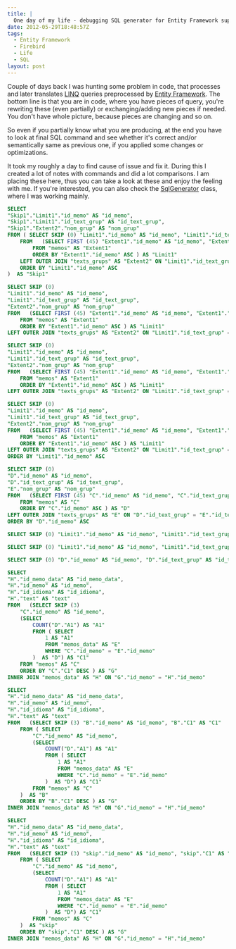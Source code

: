 ```yaml
---
title: |
  One day of my life - debugging SQL generator for Entity Framework support in .NET provider for Firebird
date: 2012-05-29T18:48:57Z
tags:
  - Entity Framework
  - Firebird
  - Life
  - SQL
layout: post
---
```

Couple of days back I was hunting some problem in code, that processes and later translates [LINQ][1] queries preprocessed by [Entity Framework][2]. The bottom line is that you are in code, where you have pieces of query, you're rewriting these (even partially) or exchanging/adding new pieces if needed. You don't have whole picture, because pieces are changing and so on.

So even if you partially know what you are producing, at the end you have to look at final SQL command and see whether it's correct and/or semantically same as previous one, if you applied some changes or optimizations.

It took my roughly a day to find cause of issue and fix it. During this I created a lot of notes with commands and did a lot comparisons. I am placing these here, thus you can take a look at these and enjoy the feeling with me. If you're interested, you can also check the [SqlGenerator][3] class, where I was working mainly.

```sql
SELECT
"Skip1"."Limit1"."id_memo" AS "id_memo",
"Skip1"."Limit1"."id_text_grup" AS "id_text_grup",
"Skip1"."Extent2"."nom_grup" AS "nom_grup"
FROM ( SELECT SKIP (0) "Limit1"."id_memo" AS "id_memo", "Limit1"."id_text_grup" AS "id_text_grup1", "Extent2"."id_text_grup" AS "id_text_grup2", "Extent2"."nom_grup" AS "nom_grup"
	FROM   (SELECT FIRST (45) "Extent1"."id_memo" AS "id_memo", "Extent1"."id_text_grup" AS "id_text_grup"
		FROM "memos" AS "Extent1"
		ORDER BY "Extent1"."id_memo" ASC ) AS "Limit1"
	LEFT OUTER JOIN "texts_grups" AS "Extent2" ON "Limit1"."id_text_grup" = "Extent2"."id_text_grup"
	ORDER BY "Limit1"."id_memo" ASC
)  AS "Skip1"
```

```sql
SELECT SKIP (0)
"Limit1"."id_memo" AS "id_memo",
"Limit1"."id_text_grup" AS "id_text_grup",
"Extent2"."nom_grup" AS "nom_grup"
FROM   (SELECT FIRST (45) "Extent1"."id_memo" AS "id_memo", "Extent1"."id_text_grup" AS "id_text_grup"
	FROM "memos" AS "Extent1"
	ORDER BY "Extent1"."id_memo" ASC ) AS "Limit1"
LEFT OUTER JOIN "texts_grups" AS "Extent2" ON "Limit1"."id_text_grup" = "Extent2"."id_text_grup"
```

```sql
SELECT SKIP (0)
"Limit1"."id_memo" AS "id_memo",
"Limit1"."id_text_grup" AS "id_text_grup",
"Extent2"."nom_grup" AS "nom_grup"
FROM   (SELECT FIRST (45) "Extent1"."id_memo" AS "id_memo", "Extent1"."id_text_grup" AS "id_text_grup"
	FROM "memos" AS "Extent1"
	ORDER BY "Extent1"."id_memo" ASC ) AS "Limit1"
LEFT OUTER JOIN "texts_grups" AS "Extent2" ON "Limit1"."id_text_grup" = "Extent2"."id_text_grup"
```

```sql
SELECT SKIP (0)
"Limit1"."id_memo" AS "id_memo",
"Limit1"."id_text_grup" AS "id_text_grup",
"Extent2"."nom_grup" AS "nom_grup"
FROM   (SELECT FIRST (45) "Extent1"."id_memo" AS "id_memo", "Extent1"."id_text_grup" AS "id_text_grup"
	FROM "memos" AS "Extent1"
	ORDER BY "Extent1"."id_memo" ASC ) AS "Limit1"
LEFT OUTER JOIN "texts_grups" AS "Extent2" ON "Limit1"."id_text_grup" = "Extent2"."id_text_grup"
ORDER BY "Limit1"."id_memo" ASC
```

```sql
SELECT SKIP (0)
"D"."id_memo" AS "id_memo",
"D"."id_text_grup" AS "id_text_grup",
"E"."nom_grup" AS "nom_grup"
FROM   (SELECT FIRST (45) "C"."id_memo" AS "id_memo", "C"."id_text_grup" AS "id_text_grup"
	FROM "memos" AS "C"
	ORDER BY "C"."id_memo" ASC ) AS "D"
LEFT OUTER JOIN "texts_grups" AS "E" ON "D"."id_text_grup" = "E"."id_text_grup"
ORDER BY "D"."id_memo" ASC
```

```sql
SELECT SKIP (0) "Limit1"."id_memo" AS "id_memo", "Limit1"."id_text_grup" AS "id_text_grup", "Extent2"."nom_grup" AS "nom_grup" FROM   (SELECT FIRST (45) "Extent1"."id_memo" AS "id_memo", "Extent1"."id_text_grup" AS "id_text_grup" FROM "memos" AS "Extent1" ORDER BY "Extent1"."id_memo" ASC ) AS "Limit1" LEFT OUTER JOIN "texts_grups" AS "Extent2" ON "Limit1"."id_text_grup" = "Extent2"."id_text_grup"
```

```sql
SELECT SKIP (0) "Limit1"."id_memo" AS "id_memo", "Limit1"."id_text_grup" AS "id_text_grup1", "Extent2"."id_text_grup" AS "id_text_grup2", "Extent2"."nom_grup" AS "nom_grup" FROM   (SELECT FIRST (45) "Extent1"."id_memo" AS "id_memo", "Extent1"."id_text_grup" AS "id_text_grup" FROM "memos" AS "Extent1" ORDER BY "Extent1"."id_memo" ASC ) AS "Limit1" LEFT OUTER JOIN "texts_grups" AS "Extent2" ON "Limit1"."id_text_grup" = "Extent2"."id_text_grup" ORDER BY "Limit1"."id_memo" ASC
```

```sql
SELECT SKIP (0) "D"."id_memo" AS "id_memo", "D"."id_text_grup" AS "id_text_grup", "E"."nom_grup" AS "nom_grup" FROM   (SELECT FIRST (45) "C"."id_memo" AS "id_memo", "C"."id_text_grup" AS "id_text_grup" FROM "memos" AS "C" ORDER BY "C"."id_memo" ASC ) AS "D" LEFT OUTER JOIN "texts_grups" AS "E" ON "D"."id_text_grup" = "E"."id_text_grup" ORDER BY "D"."id_memo" ASC
```

```sql
SELECT
"H"."id_memo_data" AS "id_memo_data",
"H"."id_memo" AS "id_memo",
"H"."id_idioma" AS "id_idioma",
"H"."text" AS "text"
FROM   (SELECT SKIP (3)
	"C"."id_memo" AS "id_memo",
	(SELECT
		COUNT("D"."A1") AS "A1"
		FROM ( SELECT
			1 AS "A1"
			FROM "memos_data" AS "E"
			WHERE "C"."id_memo" = "E"."id_memo"
		)  AS "D") AS "C1"
	FROM "memos" AS "C"
	ORDER BY "C"."C1" DESC ) AS "G"
INNER JOIN "memos_data" AS "H" ON "G"."id_memo" = "H"."id_memo"
```

```sql
SELECT
"H"."id_memo_data" AS "id_memo_data",
"H"."id_memo" AS "id_memo",
"H"."id_idioma" AS "id_idioma",
"H"."text" AS "text"
FROM   (SELECT SKIP (3) "B"."id_memo" AS "id_memo", "B"."C1" AS "C1"
	FROM ( SELECT
		"C"."id_memo" AS "id_memo",
		(SELECT
			COUNT("D"."A1") AS "A1"
			FROM ( SELECT
				1 AS "A1"
				FROM "memos_data" AS "E"
				WHERE "C"."id_memo" = "E"."id_memo"
			)  AS "D") AS "C1"
		FROM "memos" AS "C"
	)  AS "B"
	ORDER BY "B"."C1" DESC ) AS "G"
INNER JOIN "memos_data" AS "H" ON "G"."id_memo" = "H"."id_memo"
```

```sql
SELECT
"H"."id_memo_data" AS "id_memo_data",
"H"."id_memo" AS "id_memo",
"H"."id_idioma" AS "id_idioma",
"H"."text" AS "text"
FROM   (SELECT SKIP (3) "skip"."id_memo" AS "id_memo", "skip"."C1" AS "C1"
	FROM ( SELECT
		"C"."id_memo" AS "id_memo",
		(SELECT
			COUNT("D"."A1") AS "A1"
			FROM ( SELECT
				1 AS "A1"
				FROM "memos_data" AS "E"
				WHERE "C"."id_memo" = "E"."id_memo"
			)  AS "D") AS "C1"
		FROM "memos" AS "C"
	)  AS "skip"
	ORDER BY "skip"."C1" DESC ) AS "G"
INNER JOIN "memos_data" AS "H" ON "G"."id_memo" = "H"."id_memo"
```

[1]: http://msdn.microsoft.com/en-us/library/bb308959.aspx
[2]: http://msdn.com/ef
[3]: http://firebird.svn.sourceforge.net/viewvc/firebird/NETProvider/trunk/NETProvider/source/FirebirdSql/Data/Entity/SqlGenerator.cs?view=markup